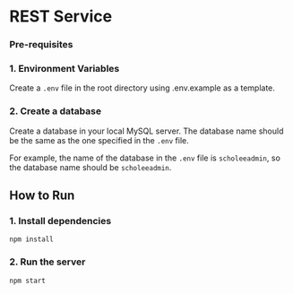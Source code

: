 # REST Service

### Pre-requisites
### 1. Environment Variables
Create a `.env` file in the root directory using .env.example as a template.

### 2. Create a database
Create a database in your local MySQL server. The database name should be the same as the one specified in the `.env` file.

For example, the name of the database in the `.env` file is `scholeeadmin`, so the database name should be `scholeeadmin`.

## How to Run
### 1. Install dependencies
```
npm install
```

### 2. Run the server
```
npm start
```
